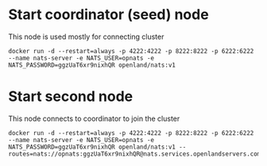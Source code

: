 # Start coordinator (seed) node
This node is used mostly for connecting cluster

```
docker run -d --restart=always -p 4222:4222 -p 8222:8222 -p 6222:6222 --name nats-server -e NATS_USER=opnats -e NATS_PASSWORD=ggzUaT6xr9nixhQR openland/nats:v1
```

# Start second node

This node connects to coordinator to join the cluster
```
docker run -d --restart=always -p 4222:4222 -p 8222:8222 -p 6222:6222 --name nats-server -e NATS_USER=opnats -e NATS_PASSWORD=ggzUaT6xr9nixhQR openland/nats:v1 --routes=nats://opnats:ggzUaT6xr9nixhQR@nats.services.openlandservers.com:6222
```